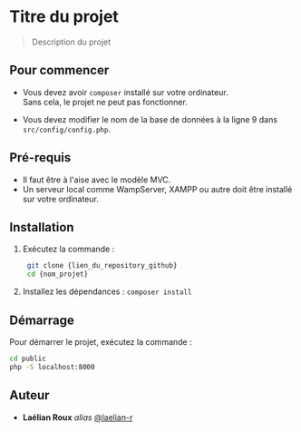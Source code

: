# Titre du projet  
> Description du projet  


## Pour commencer  

- Vous devez avoir `composer` installé sur votre ordinateur.  
  Sans cela, le projet ne peut pas fonctionner.  

- Vous devez modifier le nom de la base de données à la ligne 9 dans `src/config/config.php`.  


## Pré-requis  

- Il faut être à l'aise avec le modèle MVC.  
- Un serveur local comme WampServer, XAMPP ou autre doit être installé sur votre ordinateur.  


## Installation  

1. Exécutez la commande :  
   ```sh
    git clone {lien_du_repository_github}
    cd {nom_projet}
    ```

2. Installez les dépendances : 
``composer install``


## Démarrage

Pour démarrer le projet, exécutez la commande :
```sh
cd public
php -S localhost:8000
```

## Auteur

* **Laélian Roux** _alias_ [@laelian-r](https://github.com/laelian-r)